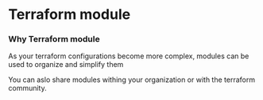 # Terraform module

### Why Terraform module
As your terraform configurations become more complex, modules can be used to organize and simplify them

You can aslo share modules withing your organization or with the terraform community.